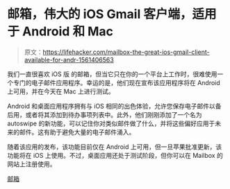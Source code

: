 # 邮箱，伟大的 iOS Gmail 客户端，适用于 Android 和 Mac

> 原文：<https://lifehacker.com/mailbox-the-great-ios-gmail-client-available-for-andr-1561406563>

我们一直很喜欢 iOS 版 的邮箱，但当它只在你的一个平台上工作时，很难使用一个专门的电子邮件应用程序。幸运的是，他们现在宣布该应用程序将在 Android 上可用，并在今天在 Mac 上进行测试。



Android 和桌面应用程序拥有与 iOS 相同的出色体验，允许您保存电子邮件以备后用，或者将其添加到待办事项列表中。此外，他们刚刚添加了一个名为 autoswipe 的新功能，可以记住你对类似邮件做了什么，并将这些偏好应用于未来的邮件。这有助于避免大量的电子邮件涌入。

随着该应用的发布，该功能目前仅在 Android 上可用，但一旦苹果批准更新，该功能将在 iOS 上使用。不过，桌面应用还处于测试阶段，但你可以在 Mailbox 的网站上注册使用。

[邮箱](http://www.mailboxapp.com/)